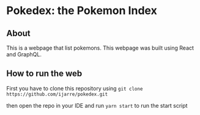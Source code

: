 # Pokedex: the Pokemon Index

## About
This is a webpage that list pokemons. This webpage was built using React and GraphQL.

## How to run the web

First you have to clone this repository using `git clone https://github.com/ijarre/pokedex.git`

then open the repo in your IDE and run `yarn start` to run the start script 
